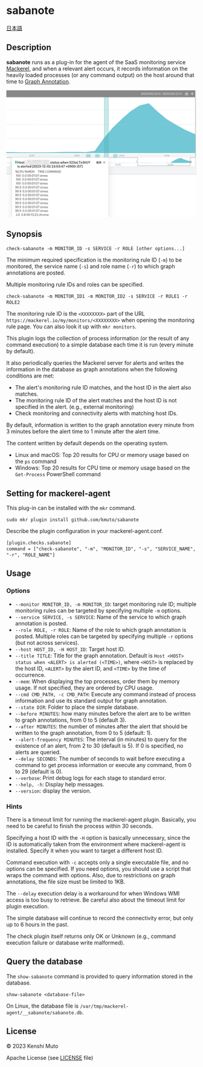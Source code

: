 # sabanote

[日本語](README-ja.md)

## Description

**sabanote** runs as a plug-in for the agent of the SaaS monitoring service [Mackerel](https://mackerel.io), and when a relevant alert occurs, it records information on the heavily loaded processes (or any command output) on the host around that time to [Graph Annotation](https://mackerel.io/docs/entry/howto/view-graphs#graph-annotations).

![](graph.png)

## Synopsis
```
check-sabanote -m MONITOR_ID -s SERVICE -r ROLE [other options...]
```

The minimum required specification is the monitoring rule ID (`-m`) to be monitored, the service name (`-s`) and role name (`-r`) to which graph annotations are posted.

Multiple monitoring rule IDs and roles can be specified.

```
check-sabanote -m MONITOR_ID1 -m MONITOR_ID2 -s SERVICE -r ROLE1 -r ROLE2
```

The monitoring rule ID is the `<XXXXXXXX>` part of the URL `https://mackerel.io/my/monitors/<XXXXXXXX>` when opening the monitoring rule page. You can also look it up with `mkr monitors`.

This plugin logs the collection of process information (or the result of any command execution) to a simple database each time it is run (every minute by default).

It also periodically queries the Mackerel server for alerts and writes the information in the database as graph annotations when the following conditions are met:

- The alert's monitoring rule ID matches, and the host ID in the alert also matches.
- The monitoring rule ID of the alert matches and the host ID is not specified in the alert. (e.g., external monitoring)
- Check monitoring and connectivity alerts with matching host IDs.

By default, information is written to the graph annotation every minute from 3 minutes before the alert time to 1 minute after the alert time.

The content written by default depends on the operating system.

- Linux and macOS: Top 20 results for CPU or memory usage based on the `ps` command
- Windows: Top 20 results for CPU time or memory usage based on the `Get-Process` PowerShell command

## Setting for mackerel-agent
This plug-in can be installed with the `mkr` command.

```
sudo mkr plugin install github.com/kmuto/sabanote
```

Describe the plugin configuration in your mackerel-agent.conf.

```
[plugin.checks.sabanote]
command = ["check-sabanote", "-m", "MONITOR_ID", "-s", "SERVICE_NAME", "-r", "ROLE_NAME"]
```

## Usage
### Options
- `--monitor MONITOR_ID, -m MONITOR_ID`: target monitoring rule ID; multiple monitoring rules can be targeted by specifying multiple `-m` options.
- `--service SERVICE, -s SERVICE`: Name of the service to which graph annotation is posted.
- `--role ROLE, -r ROLE`: Name of the role to which graph annotation is posted. Multiple roles can be targeted by specifying multiple `-r` options (but not across services).
- `--host HOST_ID, -H HOST_ID`: Target host ID.
- `--title TITLE`: Title for the graph annotation. Default is `Host <HOST> status when <ALERT> is alerted (<TIME>)`, where `<HOST>` is replaced by the host ID, `<ALERT>` by the alert ID, and `<TIME>` by the time of occurrence.
- `--mem`: When displaying the top processes, order them by memory usage. If not specified, they are ordered by CPU usage.
- `--cmd CMD_PATH, -c CMD_PATH`: Execute any command instead of process information and use its standard output for graph annotation.
- `--state DIR`: Folder to place the simple database.
- `--before MINUTES`: how many minutes before the alert are to be written to graph annotations, from 0 to 5 (default 3).
- `--after MINUTES`: the number of minutes after the alert that should be written to the graph annotation, from 0 to 5 (default: 1).
- `--alert-frequency MINUTES`: The interval (in minutes) to query for the existence of an alert, from 2 to 30 (default is 5). If 0 is specified, no alerts are queried.
- `--delay SECONDS`: The number of seconds to wait before executing a command to get process information or execute any command, from 0 to 29 (default is 0).
- `--verbose`: Print debug logs for each stage to standard error.
- `--help, -h`: Display help messages.
- `--version`: display the version.


### Hints
There is a timeout limit for running the mackerel-agent plugin. Basically, you need to be careful to finish the process within 30 seconds.

Specifying a host ID with the `-H` option is basically unnecessary, since the ID is automatically taken from the environment where mackerel-agent is installed. Specify it when you want to target a different host ID.

Command execution with `-c` accepts only a single executable file, and no options can be specified. If you need options, you should use a script that wraps the command with options. Also, due to restrictions on graph annotations, the file size must be limited to 1KB.

The `--delay` execution delay is a workaround for when Windows WMI access is too busy to retrieve. Be careful also about the timeout limit for plugin execution.

The simple database will continue to record the connectivity error, but only up to 6 hours in the past.

The check plugin itself returns only OK or Unknown (e.g., command execution failure or database write malformed).

## Query the database

The `show-sabanote` command is provided to query information stored in the database.

```
show-sabanote <database-file>
```

On Linux, the database file is `/var/tmp/mackerel-agent/__sabanote/sabanote.db`.

## License
© 2023 Kenshi Muto

Apache License (see [LICENSE](LICENSE) file)
